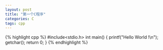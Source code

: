 ```yaml
---
layout: post
title: "第一个C程序"
categories: C
tags: cpp
---
```


{% highlight cpp %}
#include<stdio.h>
int main()
{
        printf("Hello World !\n");
        getchar();
        return 0;
}
{% endhighlight %}
